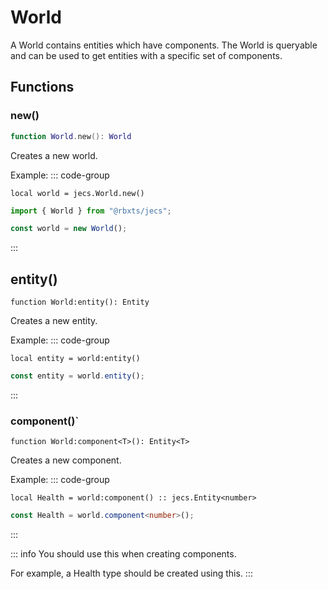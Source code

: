 # World

A World contains entities which have components. The World is queryable and can be used to get entities with a specific set of components.

## Functions

### new()
```lua
function World.new(): World
```
Creates a new world.

Example:
::: code-group

```luau [luau]
local world = jecs.World.new()
```

```ts [typescript]
import { World } from "@rbxts/jecs";

const world = new World();
```

:::

## entity()
```luau
function World:entity(): Entity
```
Creates a new entity.

Example:
::: code-group

```luau [luau]
local entity = world:entity()
```

```ts [typescript]
const entity = world.entity();
```

:::

### component()`
```luau
function World:component<T>(): Entity<T>
```
Creates a new component.

Example:
::: code-group

```luau [luau]
local Health = world:component() :: jecs.Entity<number>
```

```ts [typescript]
const Health = world.component<number>();
```

:::

::: info
You should use this when creating components.

For example, a Health type should be created using this.
:::
